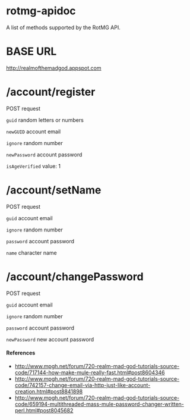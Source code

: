 rotmg-apidoc
============

A list of methods supported by the RotMG API.



BASE URL
===
http://realmofthemadgod.appspot.com



/account/register
===
POST request

`guid` random letters or numbers

`newGUID` account email

`ignore` random number

`newPassword` account password

`isAgeVerified` value: 1


/account/setName
===
POST request

`guid` account email

`ignore` random number

`password` account password

`name` character name


/account/changePassword
===
POST request

`guid` account email

`ignore` random number

`password` account password

`newPassword` new account password


#### References
 * http://www.mpgh.net/forum/720-realm-mad-god-tutorials-source-code/717144-how-make-mule-really-fast.html#post8604346
 * http://www.mpgh.net/forum/720-realm-mad-god-tutorials-source-code/742157-change-email-via-http-just-like-account-creation.html#post8841898
 * http://www.mpgh.net/forum/720-realm-mad-god-tutorials-source-code/659194-multithreaded-mass-mule-password-changer-written-perl.html#post8045682
